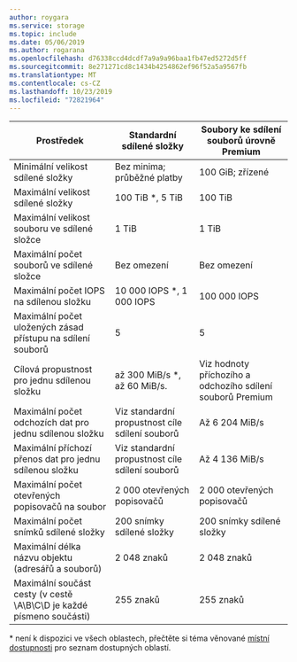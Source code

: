 ```yaml
---
author: roygara
ms.service: storage
ms.topic: include
ms.date: 05/06/2019
ms.author: rogarana
ms.openlocfilehash: d76338ccd4dcdf7a9a9a96baa1fb47ed5272d5ff
ms.sourcegitcommit: 8e271271cd8c1434b4254862ef96f52a5a9567fb
ms.translationtype: MT
ms.contentlocale: cs-CZ
ms.lasthandoff: 10/23/2019
ms.locfileid: "72821964"
---
```

| Prostředek | Standardní sdílené složky | Soubory ke sdílení souborů úrovně Premium |
|----------|---------------|------------------------------------------|
| Minimální velikost sdílené složky | Bez minima; průběžné platby | 100 GiB; zřízené |
| Maximální velikost sdílené složky | 100 TiB *, 5 TiB | 100 TiB |
| Maximální velikost souboru ve sdílené složce | 1 TiB | 1 TiB |
| Maximální počet souborů ve sdílené složce | Bez omezení | Bez omezení |
| Maximální počet IOPS na sdílenou složku | 10 000 IOPS *, 1 000 IOPS | 100 000 IOPS |
| Maximální počet uložených zásad přístupu na sdílení souborů | 5 | 5 |
| Cílová propustnost pro jednu sdílenou složku | až 300 MiB/s *, až 60 MiB/s.  | Viz hodnoty příchozího a odchozího sdílení souborů Premium|
| Maximální počet odchozích dat pro jednu sdílenou složku | Viz standardní propustnost cíle sdílení souborů | Až 6 204 MiB/s |
| Maximální příchozí přenos dat pro jednu sdílenou složku | Viz standardní propustnost cíle sdílení souborů | Až 4 136 MiB/s |
| Maximální počet otevřených popisovačů na soubor | 2 000 otevřených popisovačů | 2 000 otevřených popisovačů |
| Maximální počet snímků sdílené složky | 200 snímky sdílené složky | 200 snímky sdílené složky |
| Maximální délka názvu objektu (adresářů a souborů) | 2 048 znaků | 2 048 znaků |
| Maximální součást cesty (v cestě \A\B\C\D je každé písmeno součásti) | 255 znaků | 255 znaků |

\* není k dispozici ve všech oblastech, přečtěte si téma věnované [místní dostupnosti](../articles/storage/files/storage-files-planning.md#regional-availability) pro seznam dostupných oblastí.
